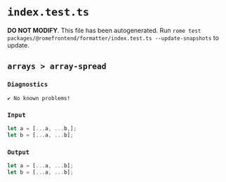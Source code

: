 # `index.test.ts`

**DO NOT MODIFY**. This file has been autogenerated. Run `rome test packages/@romefrontend/formatter/index.test.ts --update-snapshots` to update.

## `arrays > array-spread`

### `Diagnostics`

```
✔ No known problems!

```

### `Input`

```js
let a = [...a, ...b,];
let b = [...a, ...b];
```

### `Output`

```js
let a = [...a, ...b];
let b = [...a, ...b];

```
